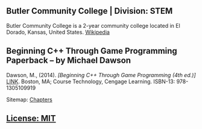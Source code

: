 ## Butler Community College | Division: STEM
Butler Community College is a 2-year community college located in El Dorado, Kansas, United States. [Wikipedia](https://en.wikipedia.org/wiki/Butler_Community_College)

## Beginning C++ Through Game Programming Paperback – by Michael Dawson 
Dawson, M., (2014). _[Beginning C++ Through Game Programming (4th ed.)]_ [LINK](http://a.co/gV4Trn1). Boston, MA; Course Technology, Cengage Learning.  ISBN-13: 978-1305109919

Sitemap: [Chapters](https://github.com/makavaile/Butler/tree/master/Book%20cpp%20Programs)

## [License: MIT](https://opensource.org/licenses/MIT)
